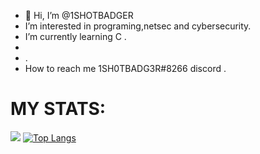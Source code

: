 - 👋 Hi, I’m @1SHOTBADGER
-  I’m interested in programing,netsec and cybersecurity.
- I’m currently learning C .
- 
- .
-  How to reach me 1SH0TBADG3R#8266 discord .
# MY STATS:
![](https://github-readme-stats.vercel.app/api?username=1SHOTBADGER&count_private=true&show_icons=true&theme=tokyonight)
[![Top Langs](https://github-readme-stats.vercel.app/api/top-langs/?username=1SHOTBADGER&layout=compact)](https://github.com/anuraghazra/github-readme-stats)

